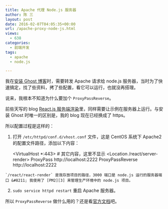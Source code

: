 ```yaml
---
title: Apache 代理 Node.js 服务器
author: 陈 三
layout: post
date: 2016-02-07T04:05:35+00:00
url: /apache-proxy-node-js.html
views:
  - 638
categories:
  - 前端开发
tags:
  - apache
  - node.js

---
```

我在[安装 Ghost 博客][1]时，需要转发 Apache 请求给 node.js 服务器，当时为了快速搞定，找了些资料，拷了些配置，看它可以运行，也就没再搭理。

说来，我根本不知道为什么要加个 `ProxyPassReverse`。

前些天写的 blog [React.js 服务端渲染][2]里，同样需要让示例在服务器上运行。与安装 Ghost 时唯一的区别是，我的 blog 现在已经换成了 https。

所以配置过程是这样的：

  1. 打开 `/etc/httpd/conf.d/vhost.conf` 文件，这是 CentOS 系统下 Apache2 的配置文件路径，添加以下内容：
    
        <VirtualHost *:443>
         # 其它内容，这里不显示
          <Location /react/server-render>
            ProxyPass http://localhost:2222
            ProxyPassReverse http://localhost:2222
         </Location>
        </VirtualHost>
        
    
    `/react/react-render` 是我存放项目的路径，3000 端口是 node.js 运行的服务器端口 &#8211; 我使用了 [PM2][3] 来管理生产环境中的 node.js 项目。

  2. `sudo service httpd restart` 重启 Apache 服务器。

所以 `ProxyPassReverse` 做什么用的？还是看[官方文档][4]吧。

 [1]: https://www.zfanw.com/blog/linode-vps-install-ghost.html#_Apache_Ghost
 [2]: https://www.zfanw.com/blog/react-js-server-render.html
 [3]: https://github.com/Unitech/pm2
 [4]: https://httpd.apache.org/docs/2.4/mod/mod_proxy.html#proxypassreverse